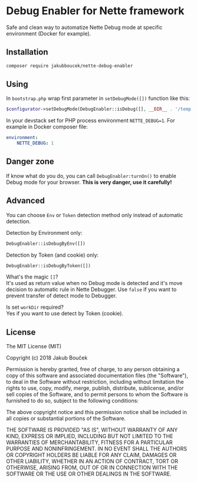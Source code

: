 Debug Enabler for Nette framework
=================================

Safe and clean way to automatize Nette Debug mode at specific environment (Docker for example).

Installation
------------
```bash
composer require jakubboucek/nette-debug-enabler
```

Using
-----
In `bootstrap.php` wrap first parameter in `setDebugMode([])` function like this:
```php
$configurator->setDebugMode(DebugEnabler::isDebug([], __DIR__ . '/temp'));
```

In your devstack set for PHP process environment `NETTE_DEBUG=1`. For example in Docker composer file:
```yaml
environment:
    NETTE_DEBUG: 1
```

Danger zone
-----------
If know what do you do, you can call `DebugEnabler:turnOn()` to enable Debug mode for your browser. **This is very danger, use it carefully!**

Advanced
--------
You can choose `Env` or `Token` detection method only instead of automatic detection.

Detection by Environment only:
```php
DebugEnabler::isDebugByEnv([])
```

Detection by Token (and cookie) only:
```php
DebugEnabler::isDebugByToken([])
```

What's the magic `[]`?\
It's used as return value when no Debug mode is detected and it's move decision to automatic rule
in Nette Debugger. Use `false` if you want to prevent transfer of detect mode to Debugger.

Is set `workDir` required?\
Yes if you want to use detect by Token (cookie). 


License
-------
The MIT License (MIT)

Copyright (c) 2018 Jakub Bouček

Permission is hereby granted, free of charge, to any person obtaining a copy
of this software and associated documentation files (the "Software"), to deal
in the Software without restriction, including without limitation the rights
to use, copy, modify, merge, publish, distribute, sublicense, and/or sell
copies of the Software, and to permit persons to whom the Software is
furnished to do so, subject to the following conditions:

The above copyright notice and this permission notice shall be included in all
copies or substantial portions of the Software.

THE SOFTWARE IS PROVIDED "AS IS", WITHOUT WARRANTY OF ANY KIND, EXPRESS OR
IMPLIED, INCLUDING BUT NOT LIMITED TO THE WARRANTIES OF MERCHANTABILITY,
FITNESS FOR A PARTICULAR PURPOSE AND NONINFRINGEMENT. IN NO EVENT SHALL THE
AUTHORS OR COPYRIGHT HOLDERS BE LIABLE FOR ANY CLAIM, DAMAGES OR OTHER
LIABILITY, WHETHER IN AN ACTION OF CONTRACT, TORT OR OTHERWISE, ARISING FROM,
OUT OF OR IN CONNECTION WITH THE SOFTWARE OR THE USE OR OTHER DEALINGS IN THE
SOFTWARE.
